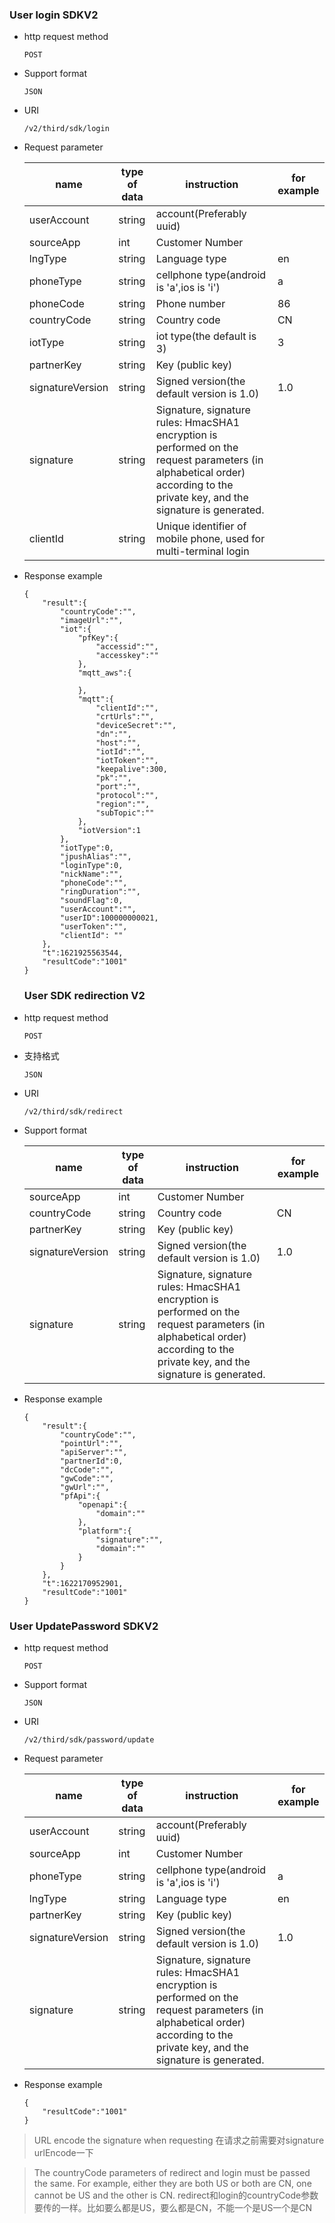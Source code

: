 ### User login SDKV2

- http request method
    ```
    POST
    ```
    
- Support format
    ```
    JSON
    ```
    
- URI
    ```
    /v2/third/sdk/login
    ```
    
- Request parameter

   | name | type of data | instruction | for example |
   | ------ | ------ | ------ | ------ |
   | userAccount | string | account(Preferably uuid) |  |
   | sourceApp | int | Customer Number |  |
   | lngType | string | Language type | en |
   | phoneType | string | cellphone type(android is 'a',ios is 'i') | a |
   | phoneCode | string | Phone number | 86 |
   | countryCode | string | Country code | CN |
   | iotType | string | iot type(the default is 3) | 3 |
   | partnerKey | string | Key (public key) |  |
   | signatureVersion | string | Signed version(the default version is 1.0) | 1.0 |
   | signature | string | Signature, signature rules: HmacSHA1 encryption is performed on the request parameters (in alphabetical order) according to the private key, and the signature is generated.| |
   | clientId | string | Unique identifier of mobile phone, used for multi-terminal login | |
   
- Response example
    ```
    {
        "result":{
            "countryCode":"",
            "imageUrl":"",
            "iot":{
                "pfKey":{
                    "accessid":"",
                    "accesskey":""
                },
                "mqtt_aws":{
    
                },
                "mqtt":{
                    "clientId":"",
                    "crtUrls":"",
                    "deviceSecret":"",
                    "dn":"",
                    "host":"",
                    "iotId":"",
                    "iotToken":"",
                    "keepalive":300,
                    "pk":"",
                    "port":"",
                    "protocol":"",
                    "region":"",
                    "subTopic":""
                },
                "iotVersion":1
            },
            "iotType":0,
            "jpushAlias":"",
            "loginType":0,
            "nickName":"",
            "phoneCode":"",
            "ringDuration":"",
            "soundFlag":0,
            "userAccount":"",
            "userID":100000000021,
            "userToken":"",
            "clientId": ""
        },
        "t":1621925563544,
        "resultCode":"1001"
    }
    ```

    
    ### User SDK redirection V2
    
 - http request method
     ```
     POST
     ```
     
 - 支持格式
     ```
     JSON
     ```
     
 - URI
     ```
     /v2/third/sdk/redirect
     ```
     
 - Support format

    | name | type of data | instruction | for example |
    | ------ | ------ | ------ | ------ |
    | sourceApp | int | Customer Number |  |
    | countryCode | string | Country code | CN |
    | partnerKey | string | Key (public key) |  |
    | signatureVersion | string | Signed version(the default version is 1.0) | 1.0 |
    | signature | string | Signature, signature rules: HmacSHA1 encryption is performed on the request parameters (in alphabetical order) according to the private key, and the signature is generated.| |
    
 - Response example
     ```
     {
         "result":{
             "countryCode":"",
             "pointUrl":"",
             "apiServer":"",
             "partnerId":0,
             "dcCode":"",
             "gwCode":"",
             "gwUrl":"",
             "pfApi":{
                 "openapi":{
                     "domain":""
                 },
                 "platform":{
                     "signature":"",
                     "domain":""
                 }
             }
         },
         "t":1622170952901,
         "resultCode":"1001"
     }
     ```
### User UpdatePassword SDKV2

- http request method
    ```
    POST
    ```
    
- Support format
    ```
    JSON
    ```
    
- URI
    ```
    /v2/third/sdk/password/update
    ```
    
- Request parameter

   | name | type of data | instruction | for example |
   | ------ | ------ | ------ | ------ |
   | userAccount | string | account(Preferably uuid) |  |
   | sourceApp | int | Customer Number |  |
   | phoneType | string | cellphone type(android is 'a',ios is 'i') | a |
   | lngType | string | Language type | en |
   | partnerKey | string | Key (public key) |  |
   | signatureVersion | string | Signed version(the default version is 1.0) | 1.0 |
   | signature | string | Signature, signature rules: HmacSHA1 encryption is performed on the request parameters (in alphabetical order) according to the private key, and the signature is generated.| |
   
- Response example
    ```
    {
        "resultCode":"1001"
    }
    ```


> URL encode the signature when requesting
> 在请求之前需要对signature urlEncode一下

> The countryCode parameters of redirect and login must be passed the same. For example, either they are both US or both are CN, one cannot be US and the other is CN.
> redirect和login的countryCode参数要传的一样。比如要么都是US，要么都是CN，不能一个是US一个是CN